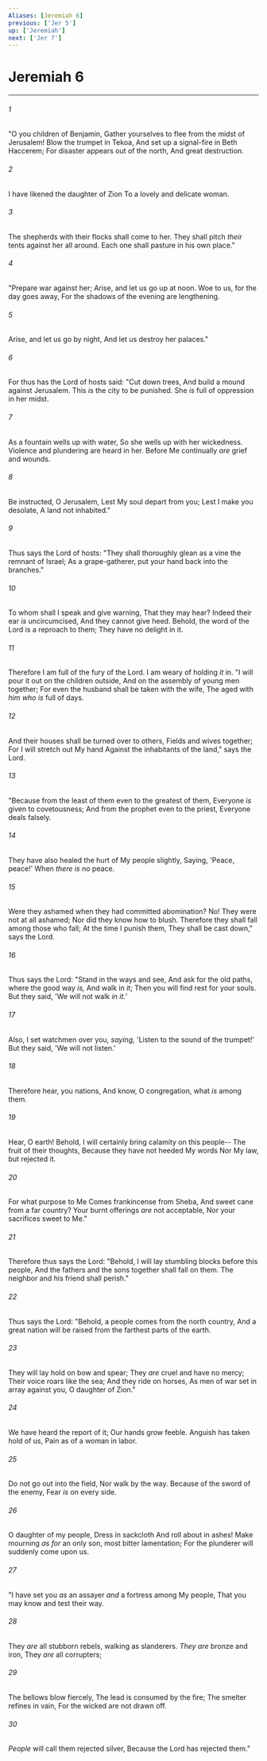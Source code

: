 ```yaml
---
Aliases: [Jeremiah 6]
previous: ['Jer 5']
up: ['Jeremiah']
next: ['Jer 7']
---
```

# Jeremiah 6

***


###### 1 
"O you children of Benjamin, Gather yourselves to flee from the midst of Jerusalem! Blow the trumpet in Tekoa, And set up a signal-fire in Beth Haccerem; For disaster appears out of the north, And great destruction. 

###### 2 
I have likened the daughter of Zion To a lovely and delicate woman. 

###### 3 
The shepherds with their flocks shall come to her. They shall pitch _their_ tents against her all around. Each one shall pasture in his own place." 

###### 4 
"Prepare war against her; Arise, and let us go up at noon. Woe to us, for the day goes away, For the shadows of the evening are lengthening. 

###### 5 
Arise, and let us go by night, And let us destroy her palaces." 

###### 6 
For thus has the Lord of hosts said: "Cut down trees, And build a mound against Jerusalem. This _is_ the city to be punished. She _is_ full of oppression in her midst. 

###### 7 
As a fountain wells up with water, So she wells up with her wickedness. Violence and plundering are heard in her. Before Me continually _are_ grief and wounds. 

###### 8 
Be instructed, O Jerusalem, Lest My soul depart from you; Lest I make you desolate, A land not inhabited." 

###### 9 
Thus says the Lord of hosts: "They shall thoroughly glean as a vine the remnant of Israel; As a grape-gatherer, put your hand back into the branches." 

###### 10 
To whom shall I speak and give warning, That they may hear? Indeed their ear _is_ uncircumcised, And they cannot give heed. Behold, the word of the Lord is a reproach to them; They have no delight in it. 

###### 11 
Therefore I am full of the fury of the Lord. I am weary of holding _it_ in. "I will pour it out on the children outside, And on the assembly of young men together; For even the husband shall be taken with the wife, The aged with _him who is_ full of days. 

###### 12 
And their houses shall be turned over to others, Fields and wives together; For I will stretch out My hand Against the inhabitants of the land," says the Lord. 

###### 13 
"Because from the least of them even to the greatest of them, Everyone _is_ given to covetousness; And from the prophet even to the priest, Everyone deals falsely. 

###### 14 
They have also healed the hurt of My people slightly, Saying, 'Peace, peace!' When _there is_ no peace. 

###### 15 
Were they ashamed when they had committed abomination? No! They were not at all ashamed; Nor did they know how to blush. Therefore they shall fall among those who fall; At the time I punish them, They shall be cast down," says the Lord. 

###### 16 
Thus says the Lord: "Stand in the ways and see, And ask for the old paths, where the good way _is,_ And walk in it; Then you will find rest for your souls. But they said, 'We will not walk _in it._' 

###### 17 
Also, I set watchmen over you, _saying,_ 'Listen to the sound of the trumpet!' But they said, 'We will not listen.' 

###### 18 
Therefore hear, you nations, And know, O congregation, what _is_ among them. 

###### 19 
Hear, O earth! Behold, I will certainly bring calamity on this people-- The fruit of their thoughts, Because they have not heeded My words Nor My law, but rejected it. 

###### 20 
For what purpose to Me Comes frankincense from Sheba, And sweet cane from a far country? Your burnt offerings _are_ not acceptable, Nor your sacrifices sweet to Me." 

###### 21 
Therefore thus says the Lord: "Behold, I will lay stumbling blocks before this people, And the fathers and the sons together shall fall on them. The neighbor and his friend shall perish." 

###### 22 
Thus says the Lord: "Behold, a people comes from the north country, And a great nation will be raised from the farthest parts of the earth. 

###### 23 
They will lay hold on bow and spear; They _are_ cruel and have no mercy; Their voice roars like the sea; And they ride on horses, As men of war set in array against you, O daughter of Zion." 

###### 24 
We have heard the report of it; Our hands grow feeble. Anguish has taken hold of us, Pain as of a woman in labor. 

###### 25 
Do not go out into the field, Nor walk by the way. Because of the sword of the enemy, Fear _is_ on every side. 

###### 26 
O daughter of my people, Dress in sackcloth And roll about in ashes! Make mourning _as for_ an only son, most bitter lamentation; For the plunderer will suddenly come upon us. 

###### 27 
"I have set you _as_ an assayer _and_ a fortress among My people, That you may know and test their way. 

###### 28 
They _are_ all stubborn rebels, walking as slanderers. _They are_ bronze and iron, They _are_ all corrupters; 

###### 29 
The bellows blow fiercely, The lead is consumed by the fire; The smelter refines in vain, For the wicked are not drawn off. 

###### 30 
_People_ will call them rejected silver, Because the Lord has rejected them."
